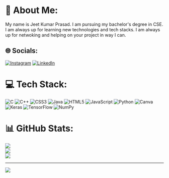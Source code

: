 # 💫 About Me:
My name is Jeet Kumar Prasad. I am pursuing my bachelor's degree in CSE. I am always up for learning new technologies and tech stacks. I am always up for netwoking and helping on your project in way I can.


## 🌐 Socials:
[![Instagram](https://img.shields.io/badge/Instagram-%23E4405F.svg?logo=Instagram&logoColor=white)](https://instagram.com/maybe.jeet) [![LinkedIn](https://img.shields.io/badge/LinkedIn-%230077B5.svg?logo=linkedin&logoColor=white)](https://linkedin.com/in/maybejeet) 

# 💻 Tech Stack:
![C](https://img.shields.io/badge/c-%2300599C.svg?style=for-the-badge&logo=c&logoColor=white) ![C++](https://img.shields.io/badge/c++-%2300599C.svg?style=for-the-badge&logo=c%2B%2B&logoColor=white) ![CSS3](https://img.shields.io/badge/css3-%231572B6.svg?style=for-the-badge&logo=css3&logoColor=white) ![Java](https://img.shields.io/badge/java-%23ED8B00.svg?style=for-the-badge&logo=openjdk&logoColor=white) ![HTML5](https://img.shields.io/badge/html5-%23E34F26.svg?style=for-the-badge&logo=html5&logoColor=white) ![JavaScript](https://img.shields.io/badge/javascript-%23323330.svg?style=for-the-badge&logo=javascript&logoColor=%23F7DF1E) ![Python](https://img.shields.io/badge/python-3670A0?style=for-the-badge&logo=python&logoColor=ffdd54) ![Canva](https://img.shields.io/badge/Canva-%2300C4CC.svg?style=for-the-badge&logo=Canva&logoColor=white) ![Keras](https://img.shields.io/badge/Keras-%23D00000.svg?style=for-the-badge&logo=Keras&logoColor=white) ![TensorFlow](https://img.shields.io/badge/TensorFlow-%23FF6F00.svg?style=for-the-badge&logo=TensorFlow&logoColor=white) ![NumPy](https://img.shields.io/badge/numpy-%23013243.svg?style=for-the-badge&logo=numpy&logoColor=white)
# 📊 GitHub Stats:
![](https://github-readme-stats.vercel.app/api?username=maybejeet&theme=aura&hide_border=false&include_all_commits=true&count_private=false)<br/>
![](https://github-readme-streak-stats.herokuapp.com/?user=maybejeet&theme=aura&hide_border=false)<br/>
![](https://github-readme-stats.vercel.app/api/top-langs/?username=maybejeet&theme=aura&hide_border=false&include_all_commits=true&count_private=false&layout=compact)



---
[![](https://visitcount.itsvg.in/api?id=maybejeet&icon=4&color=0)](https://visitcount.itsvg.in)

<!-- Proudly created with GPRM ( https://gprm.itsvg.in ) -->
